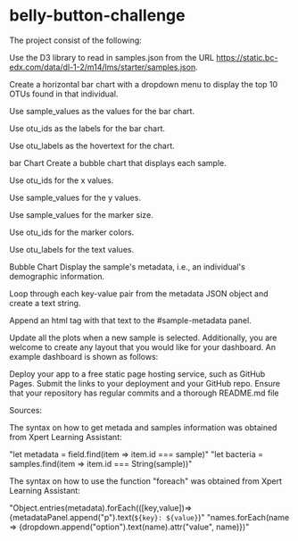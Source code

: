 # belly-button-challenge


The project consist of the following:

Use the D3 library to read in samples.json from the URL https://static.bc-edx.com/data/dl-1-2/m14/lms/starter/samples.json.

Create a horizontal bar chart with a dropdown menu to display the top 10 OTUs found in that individual.

Use sample_values as the values for the bar chart.

Use otu_ids as the labels for the bar chart.

Use otu_labels as the hovertext for the chart.

bar Chart
Create a bubble chart that displays each sample.

Use otu_ids for the x values.

Use sample_values for the y values.

Use sample_values for the marker size.

Use otu_ids for the marker colors.

Use otu_labels for the text values.

Bubble Chart
Display the sample's metadata, i.e., an individual's demographic information.

Loop through each key-value pair from the metadata JSON object and create a text string.

Append an html tag with that text to the #sample-metadata panel.

Update all the plots when a new sample is selected. Additionally, you are welcome to create any layout that you would like for your dashboard. An example dashboard is shown as follows:

Deploy your app to a free static page hosting service, such as GitHub Pages. Submit the links to your deployment and your GitHub repo. Ensure that your repository has regular commits and a thorough README.md file

Sources:

The syntax on how to get metada and samples information was obtained from Xpert Learning Assistant:

"let metadata = field.find(item => item.id === sample)"
"let bacteria = samples.find(item => item.id === String(sample))"

The syntax on how to use the function "foreach" was obtained from Xpert Learning Assistant:

"Object.entries(metadata).forEach(([key,value])=>{metadataPanel.append("p").text(`${key}: ${value}`)"
"names.forEach(name => {dropdown.append("option").text(name).attr("value", name)})"

      


